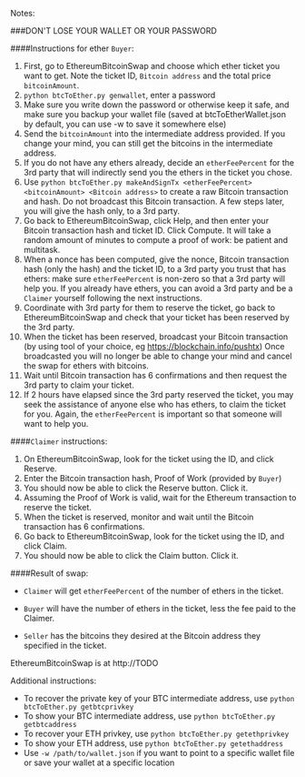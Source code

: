 Notes:

###DON'T LOSE YOUR WALLET OR YOUR PASSWORD

####Instructions for ether `Buyer`:

1. First, go to EthereumBitcoinSwap and choose which ether ticket you want to get.  Note the ticket ID, `Bitcoin address` and the total price `bitcoinAmount`.
1. `python btcToEther.py genwallet`, enter a password
1. Make sure you write down the password or otherwise keep it safe, and make sure you backup your wallet file (saved at btcToEtherWallet.json by default, you can use -w to save it somewhere else)
1. Send the `bitcoinAmount` into the intermediate address provided.  If you
change your mind, you can still get the bitcoins in the intermediate address.
1. If you do not have any ethers already, decide an `etherFeePercent` for the
3rd party that will indirectly send you the ethers in the ticket you chose.
1. Use `python btcToEther.py makeAndSignTx <etherFeePercent> <bitcoinAmount> <Bitcoin address>` to create a raw Bitcoin transaction and hash.  Do not broadcast this
Bitcoin transaction.  A few steps later, you will give the hash only, to a 3rd
party.
1. Go back to EthereumBitcoinSwap, click Help, and then enter your Bitcoin
transaction hash and ticket ID.  Click Compute.  It will take a random amount
of minutes to compute a proof of work: be patient and multitask.
1. When a nonce has been computed, give the nonce, Bitcoin transaction hash
(only the hash) and the ticket ID, to a 3rd party you trust that has ethers:
make sure `etherFeePercent` is non-zero so that a 3rd party will help you.
If you already have ethers, you can avoid a 3rd party and be a `Claimer` yourself following the next instructions.
1. Coordinate with 3rd party for them to reserve the ticket, go back to EthereumBitcoinSwap and check that your ticket has been reserved by the 3rd
party.
1. When the ticket has been reserved, broadcast your Bitcoin transaction (by
using tool of your choice, eg https://blockchain.info/pushtx)
Once broadcasted you will no longer be able to change your mind and cancel
the swap for ethers with bitcoins.
1. Wait until Bitcoin transaction has 6 confirmations and then request the 3rd
party to claim your ticket.
1. If 2 hours have elapsed since the 3rd party reserved the ticket, you may
seek the assistance of anyone else who has ethers, to claim the ticket for you.
Again, the `etherFeePercent` is important so that someone will want to help
you.

####`Claimer` instructions:

1. On EthereumBitcoinSwap, look for the ticket using the ID, and click Reserve.
1. Enter the Bitcoin transaction hash, Proof of Work (provided by `Buyer`)
1. You should now be able to click the Reserve button.  Click it.
1. Assuming the Proof of Work is valid, wait for the Ethereum transaction to
reserve the ticket.
1. When the ticket is reserved, monitor and wait until the Bitcoin transaction
has 6 confirmations.
1. Go back to EthereumBitcoinSwap, look for the ticket using the ID, and click
Claim.
1. You should now be able to click the Claim button.  Click it.


####Result of swap:

* `Claimer` will get `etherFeePercent` of the number of ethers in the ticket.

* `Buyer` will have the number of ethers in the ticket, less the fee paid to the Claimer.

* `Seller` has the bitcoins they desired at the Bitcoin address they specified
in the ticket.


EthereumBitcoinSwap is at http://TODO


Additional instructions:

* To recover the private key of your BTC intermediate address, use `python btcToEther.py getbtcprivkey`
* To show your BTC intermediate address, use `python btcToEther.py getbtcaddress`
* To recover your ETH privkey, use `python btcToEther.py getethprivkey`
* To show your ETH address, use `python btcToEther.py getethaddress`
* Use `-w /path/to/wallet.json` if you want to point to a specific wallet file or save your wallet at a specific location

